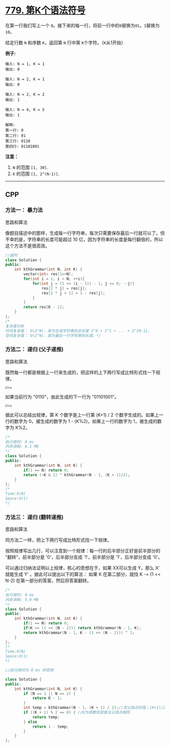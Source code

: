 # [779. 第K个语法符号](https://leetcode-cn.com/problems/k-th-symbol-in-grammar/)

在第一行我们写上一个 `0`。接下来的每一行，将前一行中的`0`替换为`01`，`1`替换为`10`。

给定行数 `N` 和序数 `K`，返回第 `N` 行中第 `K`个字符。（`K`从1开始）


**例子:**

```
输入: N = 1, K = 1
输出: 0

输入: N = 2, K = 1
输出: 0

输入: N = 2, K = 2
输出: 1

输入: N = 4, K = 5
输出: 1

解释:
第一行: 0
第二行: 01
第三行: 0110
第四行: 01101001
```


**注意：**

1. `N` 的范围 `[1, 30]`.
2. `K` 的范围 `[1, 2^(N-1)]`.

***

## CPP

### 方法一： 暴力法

思路和算法

像题目描述中的那样，生成每一行字符串，每次只需要保存最后一行就可以了。但不幸的是，字符串的长度可能超过 10 亿，因为字符串的长度是每行翻倍的，所以这个方法不是很高效。

```cpp
//超时
class Solution {
public:
    int kthGrammar(int N, int K) {
        vector<int> res(1<<N);
        for(int i = 1; i < N; ++i){
            for(int j = (1 << (i - 1)) - 1; j >= 0; --j){
                res[2 * j] = res[j];
                res[2 * j + 1] = 1 - res[j];
            }
        }
        return res[K - 1];
    }
};
/*
复杂度分析
时间复杂度： O(2^N)，其为生成字符串的总长度 2^0 + 2^1 + ... + 2^{N-1}。
空间复杂度： O(2^N)，其为最后一行字符串的长度。*/
```



### 方法二： 递归 (父子递推)

思路和算法

既然每一行都是根据上一行来生成的，把这样的上下两行写成比特形式找一下规律。

<img src="https://pic.leetcode-cn.com/Figures/779/parent.png" alt="img" style="zoom:50%;" />

如果当前行为 "0110"，由此生成的下一行为 "01101001"。

<img src="https://pic.leetcode-cn.com/Figures/779/link.png" alt="img" style="zoom:50%;" />

据此可以总结出规律，第 K 个数字是上一行第 (K+1) / 2 个数字生成的。如果上一行的数字为 0，被生成的数字为 1 - (K%2)，如果上一行的数字为 1，被生成的数字为 K%2。

```cpp
/*
执行用时: 0 ms
内存消耗: 6.1 MB
*/
class Solution {
public:
    int kthGrammar(int N, int K) {
        if(1 == N) return 0;
        return (~K & 1) ^ kthGrammar(N - 1, (K + 1)/2);
    }
};
/*
Time:O(N)
Space:O(1)
*/
```



### 方法三： 递归 (翻转递推)

思路和算法

同方法二一样，把上下两行写成比特形式找一下规律。

按照规律写出几行，可以注意到一个规律：每一行的后半部分正好是前半部分的 ”翻转“，前半部分是 '0'，后半部分变成 '1'，前半部分是 '1'，后半部分变成 '0'。

可以通过归纳法证明以上规律，核心的思想在于，如果 XX可以生成 Y，那么 X' 就能生成 Y' 。据此可以提出以下的算法： 如果 K 在第二部分，就找 K -= (1 << N-2) 在第一部分的答案，然后将答案翻转。

```cpp
/*
执行用时: 0 ms
内存消耗: 5.9 MB
*/
class Solution {
public:
    int kthGrammar(int N, int K) {
        if(1 == N) return 0;
        if(K <= (1 << (N - 2))) return kthGrammar(N - 1, K);
        return kthGrammar(N - 1, K - (1 << (N - 2))) ^ 1;
    }
};
/*
Time:O(N)
Space:O(1)
*/
```



```cpp
//执行用时为 0 ms 的范例

class Solution {
public:
    int kthGrammar(int N, int K) {
        if (N == 1 || N == 2) {
            return K - 1;
        }
        int temp = kthGrammar(N - 1, (K + 1) / 2);//求父结点的值；(K+1)/2为父结点的序号
        if ((K + 1) % 2 == 0) { //K为奇数则其值与父结点相同
            return temp;
        } else
            return 1 - temp;
        }
    }
};
```